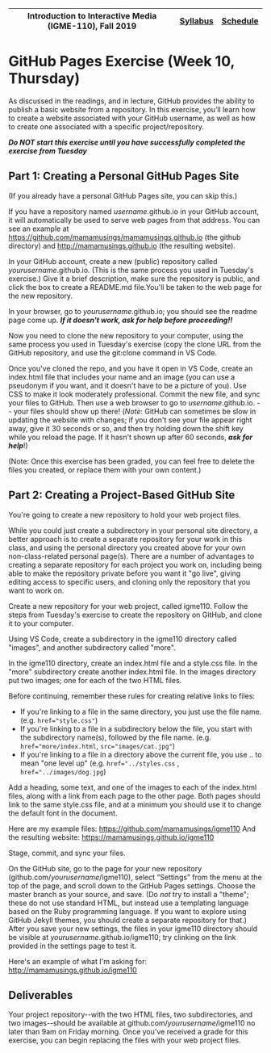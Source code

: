 |<a name="start"></a>Introduction to Interactive Media (IGME-110), Fall 2019 | [Syllabus](https://lawleyfall2019.github.io/110-fall2019/) | [Schedule](https://lawleyfall2019.github.io/110-fall2019/schedule.html#week10) |
|----|----|----|

# GitHub Pages Exercise (Week 10, Thursday)

As discussed in the readings, and in lecture, GitHub provides the ability to publish a basic website from a repository. In this exercise, you’ll learn how to create a website associated with your GitHub username, as well as how to create one associated with a specific project/repository.</p>

***Do NOT start this exercise until you have successfully completed the exercise from Tuesday***

## Part 1: Creating a Personal GitHub Pages Site
(If you already have a personal GitHub Pages site, you can skip this.)

If you have a repository named *username*.github.io in your GitHub account, it will automatically be used to serve web pages from that address. You can see an example at https://github.com/mamamusings/mamamusings.github.io (the github directory) and http://mamamusings.github.io (the resulting website).

In your GitHub account, create a new (public) repository called *yourusername*.github.io. (This is the same process you used in Tuesday's exercise.) Give it a brief description, make sure the repository is public, and click the box to create a README.md file.You'll be taken to the web page for the new repository. 

In your browser, go to *yourusername*.github.io; you should see the readme page come up. ***If it doesn't work, ask for help before proceeding!!***

Now you need to clone the new repository to your computer, using the same process you used in Tuesday's exercise (copy the clone URL from the GitHub repository, and use the git:clone command in VS Code.
                
Once you've cloned the repo, and you have it open in VS Code, create an index.html file that includes your name and an image (you can use a pseudonym if you want, and it doesn't have to be a picture of you). Use CSS to make it look moderately professional. Commit the new file, and sync your files to GitHub. Then use a web browser to go to *username*.github.io. -- your files should show up there! (*Note*: GitHub can sometimes be slow in updating the website with changes; if you don't see your file appear right away, give it 30 seconds or so, and then try holding down the shift key while you reload the page. If it hasn't shown up after 60 seconds, ***ask for help***!)

(Note: Once this exercise has been graded, you can feel free to delete the files you created, or replace them with your own content.)

## Part 2: Creating a Project-Based GitHub Site
You're going to create a new repository to hold your web project files. 

While you could just create a subdirectory in your personal site directory, a better approach is to create a separate repository for your work in this class, and using the personal directory you created above for your own non-class-related personal page(s). There are a number of advantages to creating a separate repository for each project you work on, including being able to make the repository private before you want it "go live", giving editing access to specific users, and cloning only the repository that you want to work on.  

Create a new repository for your web project, called igme110. Follow the steps from Tuesday's exercise to create the repository on GitHub, and clone it to your computer. 

Using VS Code, create a subdirectory in the igme110 directory called "images", and another subdirectory called "more". 

In the igme110 directory, create an index.html file and a style.css file. In the "more" subdirectory create another index.html file. In the images directory put two images; one for each of the two HTML files. 

Before continuing, remember these rules for creating relative links to files:
- If you're linking to a file in the same directory, you just use the file name. (e.g. `href="style.css"`)
- If you're linking to a file in a subdirectory below the file, you start with the subdirectory name(s), followed by the file name. (e.g. `href="more/index.html`, `src="images/cat.jpg"`)
- If you're linking to a file in a directory above the current file, you use .. to mean "one level up" (e.g. `href="../styles.css` , `href="../images/dog.jpg`)

Add a heading, some text, and one of the images to each of the index.html files, along with a link from each page to the other page. Both pages should link to the same style.css file, and at a minimum you should use it to change the default font in the document.   

Here are my example files: https://github.com/mamamusings/igme110
And the resulting website: https://mamamusings.github.io/igme110


Stage, commit, and sync your files. 

On the GitHub site, go to the page for your new repository (github.com/*yourusername*/igme110), select “Settings” from the menu at the top of the page, and scroll down to the GitHub Pages settings. Choose the master branch as your source, and save. (Do *not* try to install a "theme"; these do not use standard HTML, but instead use a templating language based on the Ruby programming language. If you want to explore using GitHub Jekyll themes, you should create a separate repository for that.) After you save your new settings, the files in your igme110 directory should be visible at *yourusername*.github.io/igme110; try clinking on the link provided in the settings page to test it.

Here's an example of what I'm asking for: http://mamamusings.github.io/igme110

## Deliverables
Your project repository--with the two HTML files, two subdirectories, and two images--should be available at github.com/*yourusername*/igme110 no later than 9am on Friday morning. Once you've received a grade for this exercise, you can begin replacing the files with your web project files. 
